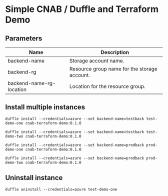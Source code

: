 # Simple CNAB / Duffle and Terraform Demo

## Parameters

| Name | Description |
|---|---|
| backend-name | Storage account name.  |
| backend-rg | Resource group name for the storage account. |
| backend-name-rg-location | Location for the resource group. |

## Install multiple instances

```
duffle install --credentials=azure --set backend-name=testback test-demo-one cnab-terraform-demo:0.1.0
```

```
duffle install --credentials=azure --set backend-name=testback test-demo-two cnab-terraform-demo:0.1.0
```

```
duffle install --credentials=azure --set backend-name=prodback prod-demo-one cnab-terraform-demo:0.1.0
```

```
duffle install --credentials=azure --set backend-name=prodback prod-demo-two cnab-terraform-demo:0.1.0
```

## Uninstall instance

```
duffle uninstall --credentials=azure test-demo-one
```